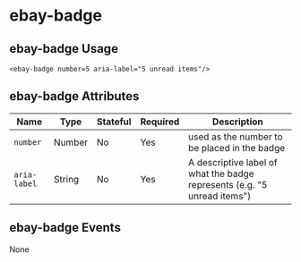 # ebay-badge

## ebay-badge Usage

```marko
<ebay-badge number=5 aria-label="5 unread items"/>
```

## ebay-badge Attributes

Name | Type | Stateful | Required | Description
--- | --- | --- | --- | ---
`number` | Number | No | Yes | used as the number to be placed in the badge
`aria-label` | String | No | Yes | A descriptive label of what the badge represents (e.g. "5 unread items")

## ebay-badge Events

None
